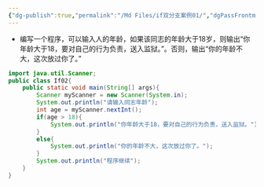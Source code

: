 ```yaml
---
{"dg-publish":true,"permalink":"/Md Files/if双分支案例01/","dgPassFrontmatter":true}
---
```


- 编写一个程序，可以输入人的年龄，如果该同志的年龄大于18岁，则输出“你年龄大于18，要对自己的行为负责，送入监狱。”。否则，输出“你的年龄不大，这次放过你了。”
```java
import java.util.Scanner;
public class If02{
	public static void main(String[] args){
		Scanner myScanner = new Scanner(System.in);
		System.out.println("请输入同志年龄");
		int age = myScanner.nextInt();
		if(age > 18){
			System.out.println("你年龄大于18，要对自己的行为负责，送入监狱。");
		}
		else{
			System.out.println("你的年龄不大，这次放过你了。");
		}
		System.out.println("程序继续");
	}
}
```